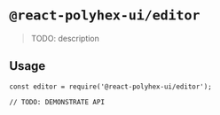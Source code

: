 # `@react-polyhex-ui/editor`

> TODO: description

## Usage

```
const editor = require('@react-polyhex-ui/editor');

// TODO: DEMONSTRATE API
```
